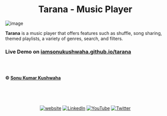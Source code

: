 <h1 align="center"> Tarana - Music Player </h1>

![image](https://github.com/iamsonukushwaha/tarana/assets/51280276/8229cfe1-5848-44e5-ab94-c26a93573c0e)


**Tarana** is a music player that offers features such as shuffle, song sharing, themed playlists, a variety of genres, search, and filters.


### Live Demo on [iamsonukushwaha.github.io/tarana](https://iamsonukushwaha.github.io/tarana)

<br><br>


**&copy; [Sonu Kumar Kushwaha](https://singlebucks.blogspot.com)**



<br/><br/><br/>

<p align="center">
	<a href="https://singlebucks.blogspot.com"><img src="https://img.shields.io/badge/Website-blueviolet?style=flat&logo=google-chrome&logoColor=white" alt="website"></a>
	<a href="https://www.linkedin.com/in/sonukumarkushwaha/"><img src="https://img.shields.io/badge/LinkedIn--_.svg?style=social&logo=linkedin" alt="LinkedIn"></a>
	<a href="https://www.youtube.com/@flyingsonu736"><img src="https://img.shields.io/youtube/channel/subscribers/UCugIYeIc-HzCp-SZxRwuQbA?label=YouTube&style=social&logo=YouTube" alt="YouTube"></a>
	<a href="https://twitter.com/iamsonukushwaha"><img src="https://img.shields.io/twitter/follow/iamsonukushwaha?label=Twitter&style=social" alt="Twitter"></a>
</p>

<br><br>

